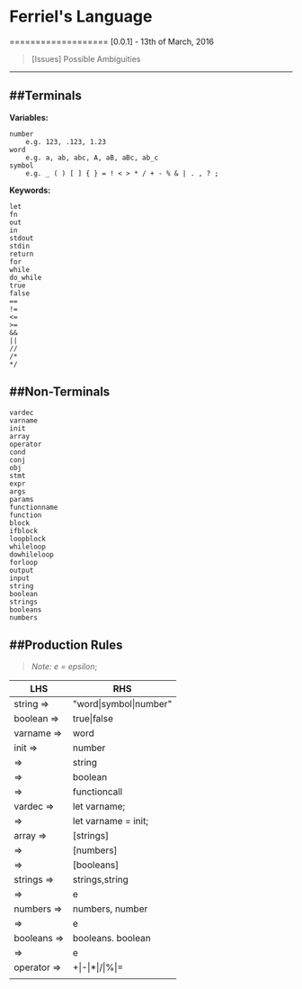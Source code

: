 # Ferriel's Language
===================
[0.0.1] - 13th of March, 2016

> [Issues]
> Possible Ambiguities	


----------

##Terminals
-------------
**Variables:**
```
number 
	e.g. 123, .123, 1.23
word
	e.g. a, ab, abc, A, aB, aBc, ab_c
symbol 
	e.g. _ ( ) [ ] { } = ! < > * / + - % & | . , ? ;

```
**Keywords:**
```
let
fn
out
in
stdout
stdin
return
for
while
do_while
true
false
==
!=
<=
>=
&&
||
//
/*
*/
```

##Non-Terminals
-------------
```
vardec
varname
init
array
operator
cond
conj
obj
stmt
expr
args
params
functionname
function
block
ifblock
loopblock
whileloop
dowhileloop
forloop
output
input
string
boolean
strings
booleans
numbers
```

##Production Rules
--------------
> _Note: e = epsilon_;

|LHS | RHS|
|-----|------|
|string =>|"word\|symbol\|number"|
|boolean =>|true\|false|
|varname =>|word|
|init =>|number|
|=>|string|
|=>|boolean|
|=>|functioncall|
|vardec =>|let varname;|
|=>|let varname = init;|
|array =>|[strings]|
|=>|[numbers]|
|=>|[booleans]|
|strings =>|strings,string|
|=>|e|
|numbers =>|numbers, number|
|=>|e|
|booleans =>|booleans. boolean|
|=>|e|
|operator =>|\+\|\-\|\*\|\/\|%\|=|
|||
